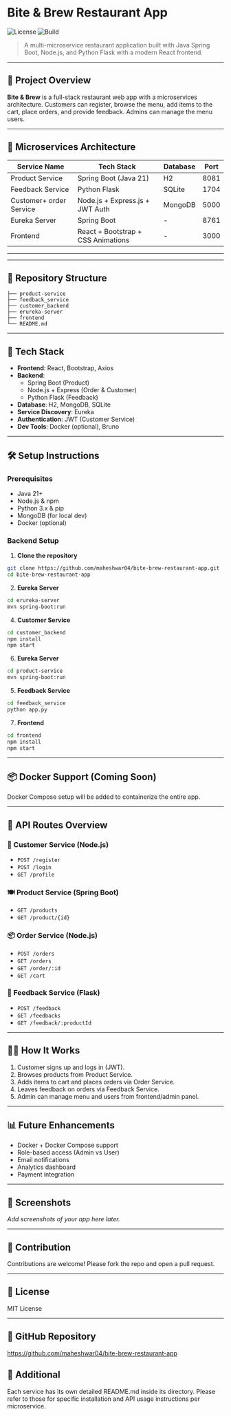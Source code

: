 
# Bite & Brew Restaurant App

![License](https://img.shields.io/badge/license-MIT-blue.svg)
![Build](https://img.shields.io/badge/build-passing-brightgreen.svg)

> A multi-microservice restaurant application built with Java Spring Boot, Node.js, and Python Flask with a modern React frontend.

---

## 🚀 Project Overview
**Bite & Brew** is a full-stack restaurant web app with a microservices architecture. Customers can register, browse the menu, add items to the cart, place orders, and provide feedback. Admins can manage the menu users.

---

## 🧱 Microservices Architecture

| Service Name           | Tech Stack                        | Database   | Port  |
|------------------------|------------------------------------|------------|-------|
| Product Service        | Spring Boot (Java 21)              | H2         | 8081  |
| Feedback Service       | Python Flask                       | SQLite     | 1704  |
| Customer+ order Service| Node.js + Express.js + JWT Auth    | MongoDB    | 5000  |
| Eureka Server          | Spring Boot                        | -          | 8761  |
| Frontend               | React + Bootstrap + CSS Animations | -          | 3000  |

---
---

## 📂 Repository Structure
```
├── product-service
├── feedback_service
├── customer_backend
├── erureka-server
├── frontend
└── README.md
```

---

## 🧰 Tech Stack
- **Frontend**: React, Bootstrap, Axios
- **Backend**:
  - Spring Boot (Product)
  - Node.js + Express (Order & Customer)
  - Python Flask (Feedback)
- **Database**: H2, MongoDB, SQLite
- **Service Discovery**: Eureka
- **Authentication**: JWT (Customer Service)
- **Dev Tools**: Docker (optional), Bruno

---

## 🛠️ Setup Instructions

### Prerequisites
- Java 21+
- Node.js & npm
- Python 3.x & pip
- MongoDB (for local dev)
- Docker (optional)

### Backend Setup

1. **Clone the repository**
```bash
git clone https://github.com/maheshwar04/bite-brew-restaurant-app.git
cd bite-brew-restaurant-app
```

2. **Eureka Server**
```bash
cd erureka-server
mvn spring-boot:run
```

4. **Customer Service**
```bash
cd customer_backend
npm install
npm start
```
6. **Eureka Server**
```bash
cd product-service
mvn spring-boot:run
```

5. **Feedback Service**
```bash
cd feedback_service
python app.py
```


7. **Frontend**
```bash
cd frontend
npm install
npm start
```

---

## 📦 Docker Support (Coming Soon)
Docker Compose setup will be added to containerize the entire app.

---

## 🔁 API Routes Overview

### 🧍 Customer Service (Node.js)
- `POST /register`
- `POST /login`
- `GET /profile`

### 🍽️ Product Service (Spring Boot)
- `GET /products`
- `GET /product/{id}`

### 📦 Order Service (Node.js)
- `POST /orders`
- `GET /orders`
- `GET /order/:id`
- `GET /cart`

### 💬 Feedback Service (Flask)
- `POST /feedback`
- `GET /feedbacks`
- `GET /feedback/:productId`

---

## 🧑‍💻 How It Works
1. Customer signs up and logs in (JWT).
2. Browses products from Product Service.
3. Adds items to cart and places orders via Order Service.
4. Leaves feedback on orders via Feedback Service.
5. Admin can manage menu and users from frontend/admin panel.

---

## 📊 Future Enhancements
- Docker + Docker Compose support
- Role-based access (Admin vs User)
- Email notifications
- Analytics dashboard
- Payment integration

---

## 📸 Screenshots
_Add screenshots of your app here later._

---

## 🤝 Contribution
Contributions are welcome! Please fork the repo and open a pull request.

---

## 📄 License
MIT License

---

## 🔗 GitHub Repository
https://github.com/maheshwar04/bite-brew-restaurant-app

## 🔗 Additional
Each service has its own detailed README.md inside its directory. Please refer to those for specific installation and API usage instructions per microservice.
